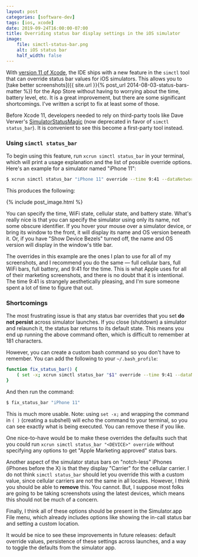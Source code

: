 ```yaml
---
layout: post
categories: [software-dev]
tags: [ios, xcode]
date: 2019-09-24T16:00:00-07:00
title: Overriding status bar display settings in the iOS simulator
image:
    file: simctl-status-bar.png
    alt: iOS status bar
    half_width: false
---
```


With [version 11 of Xcode](https://developer.apple.com/documentation/xcode_release_notes/xcode_11_release_notes), the IDE ships with a new feature in the `simctl` tool that can override status bar values for iOS simulators. This allows you to [take better screenshots]({{ site.url }}{% post_url 2014-08-03-status-bars-matter %}) for the App Store without having to worrying about the time, battery level, etc. It is a great improvement, but there are some significant shortcomings. I've written a script to fix at least some of those.

<!--excerpt-->

Before Xcode 11, developers needed to rely on third-party tools like Dave Verwer's [SimulatorStatusMagic](https://github.com/shinydevelopment/SimulatorStatusMagic) (now deprecated in favor of `simctl status_bar`). It is convenient to see this become a first-party tool instead.

### Using `simctl status_bar`

To begin using this feature, run `xcrun simctl status_bar` in your terminal, which will print a usage explanation and the list of possible override options. Here's an example for a simulator named "iPhone 11":

```bash
$ xcrun simctl status_bar "iPhone 11" override --time 9:41 --dataNetwork wifi --wifiMode active --wifiBars 3 --cellularMode active --cellularBars 4 --batteryState charged --batteryLevel 100
```

This produces the following:

{% include post_image.html %}

You can specify the time, WiFi state, cellular state, and battery state. What's really nice is that you can specify the simulator using only its name, not some obscure identifier. If you hover your mouse over a simulator device, or bring its window to the front, it will display its name and OS version beneath it. Or, if you have "Show Device Bezels" turned off, the name and OS version will display in the window's title bar.

The overrides in this example are the ones I plan to use for all of my screenshots, and I recommend you do the same &mdash; full cellular bars, full WiFi bars, full battery, and 9:41 for the time. This is what Apple uses for all of their marketing screenshots, and there is no doubt that it is intentional. The time 9:41 is strangely aesthetically pleasing, and I'm sure someone spent a lot of time to figure that out.

### Shortcomings

The most frustrating issue is that any status bar overrides that you set **do not persist** across simulator launches. If you close (shutdown) a simulator and relaunch it, the status bar returns to its default state. This means you end up running the above command often, which is difficult to remember at 181 characters.

However, you can create a custom bash command so you don't have to remember. You can add the following to your `~/.bash_profile`:

```bash
function fix_status_bar() {
    ( set -x; xcrun simctl status_bar "$1" override --time 9:41 --dataNetwork wifi --wifiMode active --wifiBars 3 --cellularMode active --cellularBars 4 --batteryState charged --batteryLevel 100 )
}
```

And then run the command:

```bash
$ fix_status_bar "iPhone 11"
```

This is much more usable. Note: using `set -x;` and wrapping the command in `( )` (creating a subshell) will echo the command to your terminal, so you can see exactly what is being executed. You can remove these if you like.

One nice-to-have would be to make these overrides the defaults such that you could run `xcrun simctl status_bar "<DEVICE>" override` without specifying any options to get "Apple Marketing approved" status bars.

Another aspect of the simulator status bars on "notch-less" iPhones (iPhones before the X) is that they display "Carrier" for the cellular carrier. I do not think `simctl status_bar` should let you override this with a custom value, since cellular carriers are not the same in all locales. However, I think you should be able to **remove** this. You cannot. But, I suppose most folks are going to be taking screenshots using the latest devices, which means this should not be much of a concern.

Finally, I think all of these options should be present in the Simulator.app File menu, which already includes options like showing the in-call status bar and setting a custom location.

It would be nice to see these improvements in future releases: default override values, persistence of these settings across launches, and a way to toggle the defaults from the simulator app.
